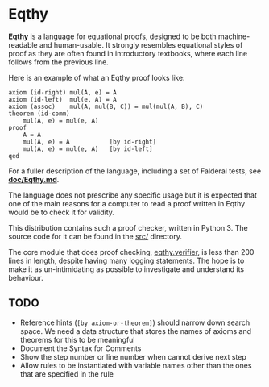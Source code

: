 Eqthy
=====

**Eqthy** is a language for equational proofs, designed to be both
machine-readable and human-usable.  It strongly resembles equational
styles of proof as they are often found in introductory textbooks,
where each line follows from the previous line.

Here is an example of what an Eqthy proof looks like:

    axiom (id-right) mul(A, e) = A
    axiom (id-left)  mul(e, A) = A
    axiom (assoc)    mul(A, mul(B, C)) = mul(mul(A, B), C)
    theorem (id-comm)
        mul(A, e) = mul(e, A)
    proof
        A = A
        mul(A, e) = A           [by id-right]
        mul(A, e) = mul(e, A)   [by id-left]
    qed

For a fuller description of the language, including a set of Falderal
tests, see **[doc/Eqthy.md](doc/Eqthy.md)**.

The language does not prescribe any specific usage but it is expected
that one of the main reasons for a computer to read a proof written
in Eqthy would be to check it for validity.

This distribution contains such a proof checker, written in Python 3.
The source code for it can be found in the [src/](src/) directory.

The core module that does proof checking, [eqthy.verifier](src/eqthy/verifier.py),
is less than 200 lines in length, despite having many logging statements.
The hope is to make it as un-intimidating as possible to investigate
and understand its behaviour.

TODO
----

*   Reference hints (`[by axiom-or-theorem]`) should narrow down
    search space.  We need a data structure that stores the names of
    axioms and theorems for this to be meaningful
*   Document the Syntax for Comments
*   Show the step number or line number when cannot derive next step
*   Allow rules to be instantiated with variable names other than the
    ones that are specified in the rule
